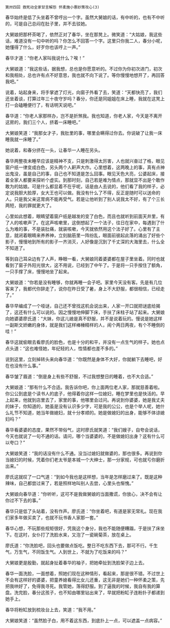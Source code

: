     第卅四回 救死动全家甘言解怨 怀柔施小惠妙策攻心(3) 

   春华始终是低了头坐着不曾哼出一个字。虽然大舅娘的话，有中听的，也有不中听的，可是自己总闷在肚子里，并不去驳她。

   大舅娘把那杯茶喝了，依然正对了春华，坐在那凳上。微笑道：“大姑娘，我这些话，难道没有一句中听的吗？你怎么不回答一个字。这里只你我二人，春分小呢，她懂得了什么，好歹你也该哼上一声。”

   春华才道：“你老人家叫我说什么？唉！”

   大舅娘道：“我这些话，据我想，总也是你愿意听的。不过你为你初次进门，初次和我相处，总也许有点不好意思，我也就不向下说了。等你慢慢地想开了，再回答我吧。”

   说着，站起身来，将手掌遮了灯光，向窗子外看了去，笑道：“天都快亮了，我们还坐着谈，打算过年三十夜守岁吗？春分，你还是同姐姐在床上睡，我就在这凳上打一会磕睡便行了，有话明天说吧。”

   春华道：“你老人家那样办，岂不是折煞我。我也知道，你老人家，今天是不离开这房的，我们三个人，挤着一床睡吧。”

   大舅娘笑道：“我那女才子，我肚里的事，哪里会瞒得过你去。你说破了让我一床睡我就一床睡了。”

   她说着，和春分挤在一头，让春华一人睡在另头。

   春华两整夜未睡早应该是精神不支，只是刺激得太厉害，人也就兴奋过了格，眼见窗户纸一律变成白色，另头两个人鼾声大作。心里想着，这两晚上的事，真有点神出鬼没，虽是自己的事，自己也不知道是怎么回事。眼见天色大亮，公婆起床，接着全家人都要来探听个虚实。到那时刻，自己若是难为情点，那就显不出是个敢作敢为的姑娘。可是什么都显着不在乎呢，话是由人去说的，他们看了我的样子，必定说我胆大脸厚，女大王也可以做。我没有什么了不得，反正是随时可以送命的人。只是我父亲这胃病不能再受气。若是让他听到了别人说我太不好，有了个三长两短，我的罪就更大了。

   心里如此想着，眼睛望着窗户纸是越发的变了白色，而且也就听到前面天井里，有了人的咳嗽声了。在这声咳嗽里，这倒想起了一个法子，往日在家中，每遇到了什么为难的事，不是装肚痛，就装咳嗽，今天就依然用这个法子好了。心里有了主意，就闭着眼睛来养养神，立刻脑筋里一阵纷乱，眼面前彼起此落的涌出了好些个影子，慢慢地到所有的影子一齐消灭，人好像是沉到了千丈深的大海里去，什么全不知道了。

   等到自己耳朵边有了人声，睁眼一看，大舅娘同着婆婆都在屋子里坐着。同时也就看到了窗子外阳光很大，这不用说，已经到了中午了。于是将一只手按住了额角，一只手撑了床，慢慢地坐了起来。

   大舅娘道：“你若是没有睡够，你就再睡一会子吧。家里今天没有客。先是有几位客来了，我都代你辞走了，说你在昨日受了暑，身上不大舒服，都很相信，已经走了。”

   春华早编成了一个哑谜，自己还不曾找这机会说出来，人家一开口就把谜底给揭了，这还有什么可以说的。因之慢慢地伸脚下床，手扶了床柱子站了起来。大舅娘向她婆婆廖氏道：“大妹，你这儿媳是真不舒服，并不是说着玩的。慢说是她这样一副斯文娇嫩的身体，就是我们这样棒棰精样的人，闹个两日两夜，有个不睡倒的哇！”

   春华这就偷眼去看廖氏的脸色，也是十分的和平，并没有一点生气的样子。她也点点头道：“这也难怪她，年纪轻的人，性情都也差不多的。”

   说到这里，立刻掉转头来向春华道：“你既然是身体不大好，你就躺下去睡吧，好在也没有什么事。”

   春华皱了眉道：“倒是身上有些不舒服，不过我想整日的睡着，也不大合适。”

   大舅娘道：“那有什么不合适。我告诉你吧，你上面两位老人家，那就慈善着啦。你公公到底是个读书人的底子，他得着你这样一位媳妇，睡在梦里也是快活的。早上起来，他就到店里去了，家里的事，他哪里会过问。再说到你婆婆，她是我丈夫的妹子，你知道的，她虽是没有认识多少字，可是我的公公，也是个举人呢，她什么礼节不知道，她当年做媳妇，就十分孝顺的。她是做媳妇的出身，能够不体谅媳妇吗？”

   春华看婆婆的态度，果然不带俗气，这时廖氏就笑道：“我们嫂子，自夸会说话，今天也就说了一句不通的话。请问，哪个当婆婆的，不是做媳妇出身？这有什么可以夸口？”

   大舅娘笑道：“我的话没有什么不通。没当过媳妇就做婆的，那也很多。再说到你当媳妇的时候，凭着你们老太爷是本城一个大绅士，那一分家规，可也就亏你磨折出来。”

   廖氏这就叹了一口气道：“到如今我也是这样想，当年是怎样磨过来了。既是这种辣味，自己都尝过来了，若是照样地叫别人去尝，心里头也惭愧。”

   大舅娘向春华道：“你听听，这可不是我做舅娘的当面撒谎，你放心，决不会有让你过不下去的事。”

   春华只是低了头站着，没有作声。廖氏道：“你坐着吧，有道是家无常礼。现在我们家多年做买卖了，也就不玩书香人家那一套。”

   春华心想，不玩那些规矩很好，凭我这个身分，我也不能随便糟蹋，于是扶了床坐下。在这时，女仆打了洗脸水来，又泡了一瓷碗菊茶，放在桌上。

   廖氏道：“你洗脸吧，回头也要做点饭吃。整日不吃东西下去，那可不行。千生气，万生气，不同饭生气。人到世上，不就为了吃饭来的吗？”

   大舅娘更是殷勤，就起身扯着春华的袖子，把她牵扯到洗脸架子边上去。

   春华一面洗脸，一面想着，照她们现在这种情形，看起来，那是很不错。不过世上不会有这样好的婆婆，把童养媳看得比女儿还重，这无非是她们一种怀柔之策，先把我哄好了，免得我寻死。我管她，落得舒服。到了逼我的时候，我自有我的算盘。洗完脸，春分这孩子，也不知由哪里钻出来了，早就把粉缸子连粉扑子都递到她手上。

   春华将粉缸放到梳妆台上去，笑道：“我不用。”

   大舅娘笑道：“虽然脸子白，用不着这东西，到底扑上一点，可以遮盖一点病容。”

